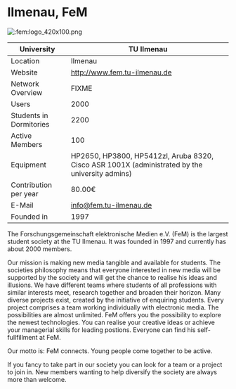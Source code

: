 # Ilmenau, FeM

![:fem:logo_420x100.png](fem/logo_420x100.png)

University               | TU Ilmenau
-------------------------|------------------------------------------------------------------------------------------------
Location                 | Ilmenau
Website                  | <http://www.fem.tu-ilmenau.de>
Network Overview         | FIXME
Users                    | 2000
Students in Dormitories  | 2200
Active Members           | 100
Equipment                | HP2650, HP3800, HP5412zl, Aruba 8320, Cisco ASR 1001X (administrated by the university admins)
Contribution per year    | 80.00€
E-Mail                   | <info@fem.tu-ilmenau.de>
Founded in               | 1997

The Forschungsgemeinschaft elektronische Medien e.V. (FeM) is the
largest student society at the TU Ilmenau. It was founded in 1997 and
currently has about 2000 members.

Our mission is making new media tangible and available for students. The
societies philosophy means that everyone interested in new media will be
supported by the society and will get the chance to realise his ideas
and illusions. We have different teams where students of all professions
with similar interests meet, research together and broaden their
horizon. Many diverse projects exist, created by the initiative of
enquiring students. Every project comprises a team working individually
with electronic media. The possibilities are almost unlimited. FeM
offers you the possibility to explore the newest technologies. You can
realise your creative ideas or achieve your managerial skills for
leading postions. Everyone can find his self-fullfillment at FeM.

Our motto is: FeM connects. Young people come together to be active.

If you fancy to take part in our society you can look for a team or a
project to join in. New members wanting to help diversify the society
are always more than welcome.
